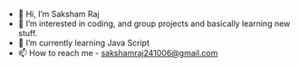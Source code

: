 - 👋 Hi, I’m Saksham Raj
- 👀 I’m interested in coding, and group projects and basically learning new stuff.
- 🌱 I’m currently learning Java Script
- 📫 How to reach me - sakshamraj241006@gmail.com

<!---
raj-saksham/raj-saksham is a ✨ special ✨ repository because its `README.md` (this file) appears on your GitHub profile.
You can click the Preview link to take a look at your changes.
--->
